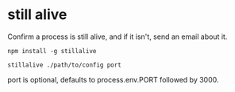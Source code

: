 still alive
====

Confirm a process is still alive, and if it isn't, send an email about it.

`npm install -g stillalive`

`stillalive ./path/to/config port`

port is optional, defaults to process.env.PORT followed by 3000.